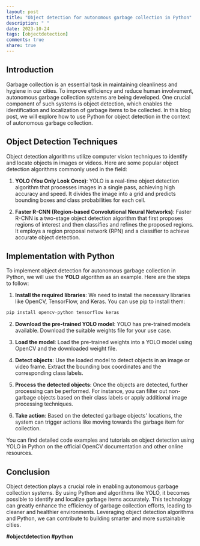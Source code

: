 ```yaml
---
layout: post
title: "Object detection for autonomous garbage collection in Python"
description: " "
date: 2023-10-24
tags: [objectdetection]
comments: true
share: true
---
```


## Introduction
Garbage collection is an essential task in maintaining cleanliness and hygiene in our cities. To improve efficiency and reduce human involvement, autonomous garbage collection systems are being developed. One crucial component of such systems is object detection, which enables the identification and localization of garbage items to be collected. In this blog post, we will explore how to use Python for object detection in the context of autonomous garbage collection.

## Object Detection Techniques
Object detection algorithms utilize computer vision techniques to identify and locate objects in images or videos. Here are some popular object detection algorithms commonly used in the field:

1. **YOLO (You Only Look Once)**: YOLO is a real-time object detection algorithm that processes images in a single pass, achieving high accuracy and speed. It divides the image into a grid and predicts bounding boxes and class probabilities for each cell.

2. **Faster R-CNN (Region-based Convolutional Neural Networks)**: Faster R-CNN is a two-stage object detection algorithm that first proposes regions of interest and then classifies and refines the proposed regions. It employs a region proposal network (RPN) and a classifier to achieve accurate object detection.

## Implementation with Python
To implement object detection for autonomous garbage collection in Python, we will use the **YOLO** algorithm as an example. Here are the steps to follow:

1. **Install the required libraries**: We need to install the necessary libraries like OpenCV, TensorFlow, and Keras. You can use pip to install them:
```python
pip install opencv-python tensorflow keras
```

2. **Download the pre-trained YOLO model**: YOLO has pre-trained models available. Download the suitable weights file for your use case.

3. **Load the model**: Load the pre-trained weights into a YOLO model using OpenCV and the downloaded weight file.

4. **Detect objects**: Use the loaded model to detect objects in an image or video frame. Extract the bounding box coordinates and the corresponding class labels.

5. **Process the detected objects**: Once the objects are detected, further processing can be performed. For instance, you can filter out non-garbage objects based on their class labels or apply additional image processing techniques.

6. **Take action**: Based on the detected garbage objects' locations, the system can trigger actions like moving towards the garbage item for collection.

You can find detailed code examples and tutorials on object detection using YOLO in Python on the official OpenCV documentation and other online resources.

## Conclusion
Object detection plays a crucial role in enabling autonomous garbage collection systems. By using Python and algorithms like YOLO, it becomes possible to identify and localize garbage items accurately. This technology can greatly enhance the efficiency of garbage collection efforts, leading to cleaner and healthier environments. Leveraging object detection algorithms and Python, we can contribute to building smarter and more sustainable cities.

**#objectdetection #python**